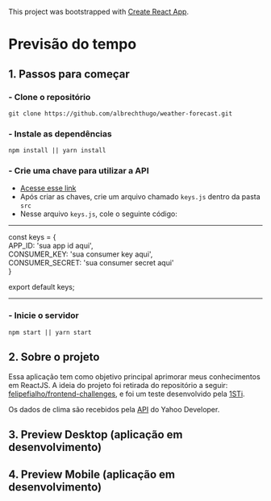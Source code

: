 This project was bootstrapped with [Create React App](https://github.com/facebook/create-react-app).

# Previsão do tempo

## 1. Passos para começar

### - Clone o repositório

`git clone https://github.com/albrechthugo/weather-forecast.git`

### - Instale as dependências

`npm install || yarn install`

### - Crie uma chave para utilizar a API

- [Acesse esse link](https://developer.yahoo.com/weather/)
- Após criar as chaves, crie um arquivo chamado `keys.js` dentro da pasta `src`
- Nesse arquivo `keys.js`, cole o seguinte código:

---

const keys = {<br>
APP_ID: 'sua app id aqui',<br>
CONSUMER_KEY: 'sua consumer key aqui',<br>
CONSUMER_SECRET: 'sua consumer secret aqui'<br>
}

export default keys;

---

### - Inicie o servidor

`npm start || yarn start`

## 2. Sobre o projeto

Essa aplicação tem como objetivo principal aprimorar meus conhecimentos em ReactJS. A ideia do projeto foi retirada do repositório a seguir: <a href="https://github.com/felipefialho/frontend-challenges">felipefialho/frontend-challenges</a>, e foi um teste desenvolvido pela <a href="https://1sti.com.br">1STi</a>.

Os dados de clima são recebidos pela <a href="https://developer.yahoo.com/weather/">API</a> do Yahoo Developer.

## 3. Preview Desktop (aplicação em desenvolvimento)

## 4. Preview Mobile (aplicação em desenvolvimento)
